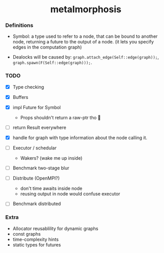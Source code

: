 <div align="center">
<h1> metalmorphosis </h1>
</div>

### Definitions
- Symbol: a type used to refer to a node,
  that can be bound to another node, returning a future to the output of a node.
  (it lets you specify edges in the computation graph)

- Dealocks will be caused by:
`graph.attach_edge(Self::edge(graph));`,
`graph.spawn(F(Self::edge(graph)));`.

### TODO
- [X] Type checking
- [X] Buffers
- [X] impl Future for Symbol
    - Props shouldn't return a raw-ptr tho 😬

- [ ] return Result everywhere
- [X] handle for graph with type information about the node calling it.

- [ ] Executor / schedular
    - Wakers? (wake me up inside)
- [ ] Benchmark two-stage blur
- [ ] Distribute (OpenMPI?)
    - don't time awaits inside node
    - reusing output in node would confuse executor
- [ ] Benchmark distributed

### Extra
- Allocator reusablility for dynamic graphs
- const graphs
- time-complexity hints
- static types for futures
